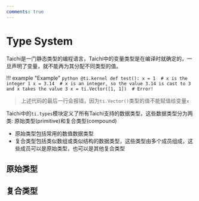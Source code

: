 ```yaml
---
comments: true
---
```


# Type System

Taichi是一门静态类型的编程语言，Taichi中的变量类型是在编译时就确定的，一旦声明了变量，就不能再为其分配不同类型的值。

!!! example "Example"
    ```python
    @ti.kernel
    def test():
        x = 1  # x is the integer 1
        x = 3.14  # x is an integer, so the value 3.14 is cast to 3 and x takes the value 3
        x = ti.Vector([1, 1])  # Error!
    ```

> 上述代码的最后一行会报错，因为`ti.Vector()`类型的值不能赋值给变量`x`

Taichi中的`ti.types`模块定义了所有Taichi支持的数据类型，这些数据类型分为两类: 原始类型(primitive)和复合类型(compound)

- 原始类型包括常用的数值数据类型
- 复合类型包括类似数组或类似结构的数据类型，这些类型由多个成员组成，这些成员可以是原始类型，也可以是其他复合类型

## 原始类型


## 复合类型

